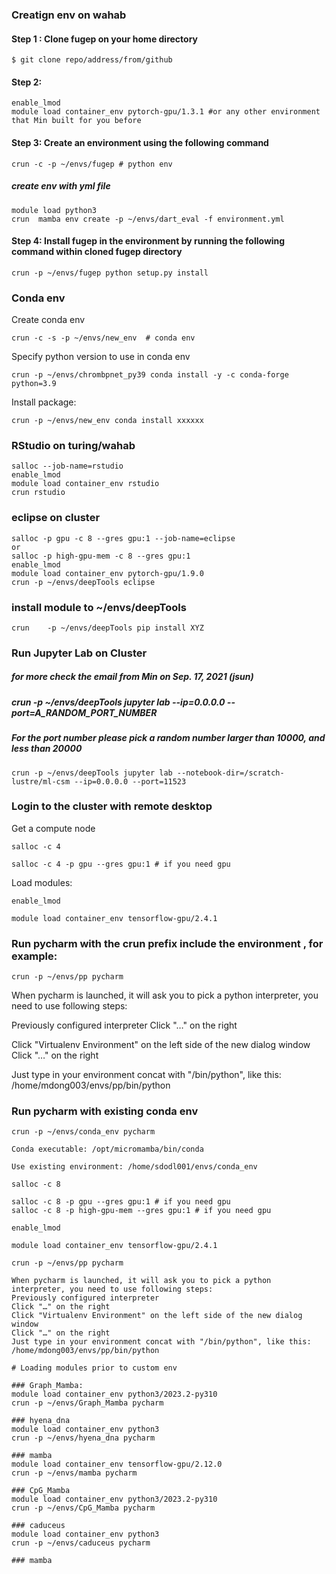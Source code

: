 ### Creatign env on wahab
#### Step 1 : Clone fugep on your home directory
```
$ git clone repo/address/from/github
```
#### Step 2: 
```
enable_lmod
module load container_env pytorch-gpu/1.3.1 #or any other environment that Min built for you before
```
#### Step 3: Create an environment using the following command
```
crun -c -p ~/envs/fugep # python env
```

##### create env with yml file
```
module load python3
crun  mamba env create -p ~/envs/dart_eval -f environment.yml
```
#### Step 4: Install fugep in the environment by running the following command within cloned fugep directory
```
crun -p ~/envs/fugep python setup.py install
```
### Conda env
Create conda env
```
crun -c -s -p ~/envs/new_env  # conda env
```

Specify python version to use in conda env
```
crun -p ~/envs/chrombpnet_py39 conda install -y -c conda-forge python=3.9
```
Install package:

```
crun -p ~/envs/new_env conda install xxxxxx
```


### RStudio on turing/wahab
```
salloc --job-name=rstudio
enable_lmod
module load container_env rstudio
crun rstudio
```

### eclipse on cluster
```
salloc -p gpu -c 8 --gres gpu:1 --job-name=eclipse
or
salloc -p high-gpu-mem -c 8 --gres gpu:1
enable_lmod
module load container_env pytorch-gpu/1.9.0
crun -p ~/envs/deepTools eclipse
```

### install module to ~/envs/deepTools
```
crun    -p ~/envs/deepTools pip install XYZ
```

### Run Jupyter Lab on Cluster
##### for more check the email from Min on Sep. 17, 2021 (jsun)
##### crun -p ~/envs/deepTools jupyter lab --ip=0.0.0.0 --port=A_RANDOM_PORT_NUMBER
##### For the port number please pick a random number larger than 10000, and less than 20000
```
crun -p ~/envs/deepTools jupyter lab --notebook-dir=/scratch-lustre/ml-csm --ip=0.0.0.0 --port=11523

```



### Login to the cluster with remote desktop
Get a compute node
 
```
salloc -c 4
```

```
salloc -c 4 -p gpu --gres gpu:1 # if you need gpu
```
 

Load modules:
 
```
enable_lmod

module load container_env tensorflow-gpu/2.4.1
```
 ### Run pycharm with the crun prefix include the environment , for example:
 
```
crun -p ~/envs/pp pycharm
```
 

When pycharm is launched, it will ask you to pick a python interpreter, you need to use following steps:

Previously configured interpreter
Click "…" on the right

Click "Virtualenv Environment" on the left side of the new dialog window
Click "…" on the right

Just type in your environment concat with "/bin/python", like this:
/home/mdong003/envs/pp/bin/python


### Run pycharm with existing conda env
```
crun -p ~/envs/conda_env pycharm

Conda executable: /opt/micromamba/bin/conda

Use existing environment: /home/sdodl001/envs/conda_env
```

```
salloc -c 8

salloc -c 8 -p gpu --gres gpu:1 # if you need gpu
salloc -c 8 -p high-gpu-mem --gres gpu:1 # if you need gpu
```
```
enable_lmod

module load container_env tensorflow-gpu/2.4.1
```
```
crun -p ~/envs/pp pycharm
```
```
When pycharm is launched, it will ask you to pick a python interpreter, you need to use following steps:
Previously configured interpreter
Click "…" on the right
Click "Virtualenv Environment" on the left side of the new dialog window
Click "…" on the right
Just type in your environment concat with "/bin/python", like this:
/home/mdong003/envs/pp/bin/python
```

```
# Loading modules prior to custom env

### Graph_Mamba:
module load container_env python3/2023.2-py310
crun -p ~/envs/Graph_Mamba pycharm

### hyena_dna
module load container_env python3
crun -p ~/envs/hyena_dna pycharm

### mamba
module load container_env tensorflow-gpu/2.12.0
crun -p ~/envs/mamba pycharm

### CpG_Mamba
module load container_env python3/2023.2-py310
crun -p ~/envs/CpG_Mamba pycharm

### caduceus
module load container_env python3
crun -p ~/envs/caduceus pycharm

### mamba
```
 
